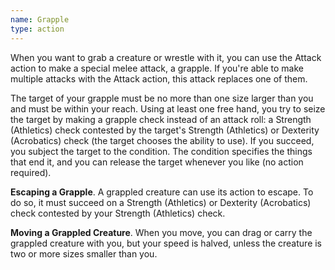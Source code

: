 ```yaml
---
name: Grapple
type: action
---
```

When you want to grab a creature or wrestle with it, you can use the Attack action to make a special
melee attack, a grapple. If you're able to make multiple attacks with the Attack action, this
attack replaces one of them.

The target of your grapple must be no more than one size larger than you and must be within your
reach. Using at least one free hand, you try to seize the target by making a grapple check instead
of an attack roll: a Strength (Athletics) check contested by the target's Strength (Athletics)
or Dexterity (Acrobatics) check (the target chooses the ability to use). If you succeed,
you subject the target to the <me-condition id="grappled" /> condition. The condition
specifies the things that end it, and you can release the target whenever you like
(no action required).

__Escaping a Grapple__. A grappled creature can use its action to escape. To do so, it must
succeed on a Strength (Athletics) or Dexterity (Acrobatics) check contested by your Strength
(Athletics) check.

__Moving a Grappled Creature__. When you move, you can drag or carry the grappled creature
with you, but your speed is halved, unless the creature is two or more sizes smaller than you.
